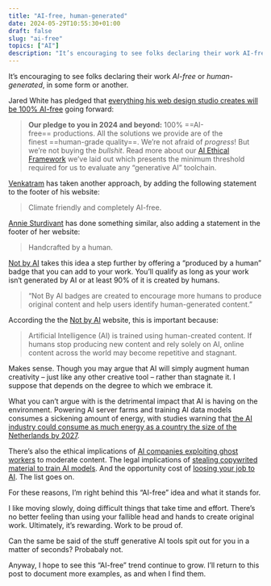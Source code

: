 ```yaml
---
title: "AI-free, human-generated"
date: 2024-05-29T10:55:30+01:00
draft: false
slug: "ai-free"
topics: ["AI"]
description: "It’s encouraging to see folks declaring their work AI-free or human-generated, in some form or another."
---
```


It’s encouraging to see folks declaring their work *AI-free* or *human-generated*, in some form or another.

Jared White has pledged that [everything his web design studio creates will be 100% AI-free](https://www.whitefusion.studio/#stop-publicizing-progress-without-committing-to-ethics) going forward:

> **Our pledge to you in 2024 and beyond:** 100% ==AI-free== productions. All the solutions we provide are of the finest ==human-grade quality==. We’re not afraid of _progress_! But we’re not buying the _bullshit_. Read more about our [AI Ethical Framework](https://www.whitefusion.studio/ai-ethics) we’ve laid out which presents the minimum threshold required for us to evaluate any “generative AI” toolchain.

[Venkatram](https://vhbelvadi.com/) has taken another approach, by adding the following statement to the footer of his website:

> Climate friendly and completely AI-free.

[Annie Sturdivant](https://weblog.anniegreens.lol/) has done something similar, also adding a statement in the footer of her website:

> Handcrafted by a human.

[Not by AI](https://notbyai.fyi/) takes this idea a step further by offering a “produced by a human” badge that you can add to your work. You’ll qualify as long as your work isn‘t generated by AI or at least 90% of it is created by humans.

> “Not By AI badges are created to encourage more humans to produce original content and help users identify human-generated content.” 

According the the [Not by AI](https://notbyai.fyi/) website, this is important because:

> Artificial Intelligence (AI) is trained using human-created content. If humans stop producing new content and rely solely on AI, online content across the world may become repetitive and stagnant.

Makes sense. Though you may argue that AI will simply augment human creativity – just like any other creative tool – rather than stagnate it. I suppose that depends on the degree to which we embrace it.

What you can’t argue with is the detrimental impact that AI is having on the environment. Powering AI server farms and training AI data models consumes a sickening amount of energy, with studies warning that [the AI industry could consume as much energy as a country the size of the Netherlands by 2027](https://www.bbc.co.uk/news/technology-67053139).

There’s also the ethical implications of [AI companies exploiting ghost workers](https://english.elpais.com/economy-and-business/2024-01-01/the-hidden-labor-force-behind-chatgpt-the-drama-of-the-ghost-workers.html) to moderate content. The legal implications of [stealing copywrited material to train AI models](https://www.theguardian.com/technology/2024/jan/08/ai-tools-chatgpt-copyrighted-material-openai). And the opportunity cost of [loosing your job to AI](https://www.theguardian.com/technology/2024/mar/27/ai-apocalypse-could-take-away-almost-8m-jobs-in-uk-says-report). The list goes on.

For these reasons, I’m right behind this “AI-free” idea and what it stands for. 

I like moving slowly, doing difficult things that take time and effort. There’s no better feeling than using your fallible head and hands to create original work. Ultimately, it’s rewarding. Work to be proud of. 

Can the same be said of the stuff generative AI tools spit out for you in a matter of seconds? Probabaly not.

Anyway, I hope to see this “AI-free” trend continue to grow. I’ll return to this post to document more examples, as and when I find them.